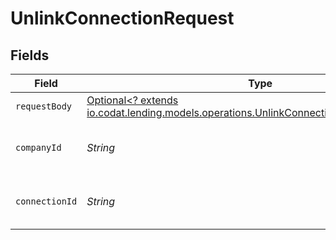 # UnlinkConnectionRequest


## Fields

| Field                                                                                                                                                  | Type                                                                                                                                                   | Required                                                                                                                                               | Description                                                                                                                                            | Example                                                                                                                                                |
| ------------------------------------------------------------------------------------------------------------------------------------------------------ | ------------------------------------------------------------------------------------------------------------------------------------------------------ | ------------------------------------------------------------------------------------------------------------------------------------------------------ | ------------------------------------------------------------------------------------------------------------------------------------------------------ | ------------------------------------------------------------------------------------------------------------------------------------------------------ |
| `requestBody`                                                                                                                                          | [Optional<? extends io.codat.lending.models.operations.UnlinkConnectionUpdateConnection>](../../models/operations/UnlinkConnectionUpdateConnection.md) | :heavy_minus_sign:                                                                                                                                     | N/A                                                                                                                                                    |                                                                                                                                                        |
| `companyId`                                                                                                                                            | *String*                                                                                                                                               | :heavy_check_mark:                                                                                                                                     | Unique identifier for a company.                                                                                                                       | 8a210b68-6988-11ed-a1eb-0242ac120002                                                                                                                   |
| `connectionId`                                                                                                                                         | *String*                                                                                                                                               | :heavy_check_mark:                                                                                                                                     | Unique identifier for a connection.                                                                                                                    | 2e9d2c44-f675-40ba-8049-353bfcb5e171                                                                                                                   |